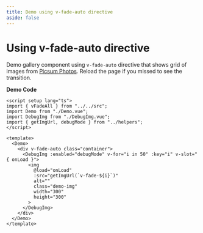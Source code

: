 ```yaml
---
title: Demo using v-fade-auto directive
aside: false
---
```


<script setup lang="ts">
import GalleryVFadeAll from "../components/GalleryVFadeAll.vue";
</script>

# Using v-fade-auto directive

Demo gallery component using `v-fade-auto` directive that shows grid of images
from [Picsum Photos](https://picsum.photos/). Reload the page if you missed to see the transition.

<GalleryVFadeAll/>

**Demo Code**

```vue{10}
<script setup lang="ts">
import { vFadeAll } from "../../src";
import Demo from "./Demo.vue";
import DebugImg from "./DebugImg.vue";
import { getImgUrl, debugMode } from "../helpers";
</script>

<template>
  <Demo>
    <div v-fade-auto class="container">
      <DebugImg :enabled="debugMode" v-for="i in 50" :key="i" v-slot="{ onLoad }"> 
        <img
          @load="onLoad"
          :src="getImgUrl(`v-fade-${i}`)"
          alt=""
          class="demo-img"
          width="300"
          height="300"
        >
      </DebugImg>
    </div>
  </Demo>
</template>

```
